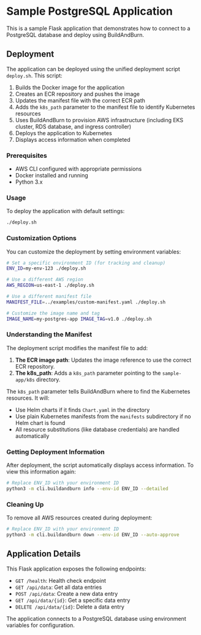 # Sample PostgreSQL Application

This is a sample Flask application that demonstrates how to connect to a PostgreSQL database and deploy using BuildAndBurn.

## Deployment

The application can be deployed using the unified deployment script `deploy.sh`. This script:

1. Builds the Docker image for the application
2. Creates an ECR repository and pushes the image
3. Updates the manifest file with the correct ECR path
4. Adds the `k8s_path` parameter to the manifest file to identify Kubernetes resources
5. Uses BuildAndBurn to provision AWS infrastructure (including EKS cluster, RDS database, and ingress controller)
6. Deploys the application to Kubernetes
7. Displays access information when completed

### Prerequisites

- AWS CLI configured with appropriate permissions
- Docker installed and running
- Python 3.x

### Usage

To deploy the application with default settings:

```bash
./deploy.sh
```

### Customization Options

You can customize the deployment by setting environment variables:

```bash
# Set a specific environment ID (for tracking and cleanup)
ENV_ID=my-env-123 ./deploy.sh

# Use a different AWS region
AWS_REGION=us-east-1 ./deploy.sh

# Use a different manifest file
MANIFEST_FILE=../examples/custom-manifest.yaml ./deploy.sh

# Customize the image name and tag
IMAGE_NAME=my-postgres-app IMAGE_TAG=v1.0 ./deploy.sh
```

### Understanding the Manifest

The deployment script modifies the manifest file to add:

1. **The ECR image path**: Updates the image reference to use the correct ECR repository.
2. **The k8s_path**: Adds a `k8s_path` parameter pointing to the `sample-app/k8s` directory.

The `k8s_path` parameter tells BuildAndBurn where to find the Kubernetes resources. It will:
- Use Helm charts if it finds `Chart.yaml` in the directory
- Use plain Kubernetes manifests from the `manifests` subdirectory if no Helm chart is found
- All resource substitutions (like database credentials) are handled automatically

### Getting Deployment Information

After deployment, the script automatically displays access information. To view this information again:

```bash
# Replace ENV_ID with your environment ID
python3 -m cli.buildandburn info --env-id ENV_ID --detailed
```

### Cleaning Up

To remove all AWS resources created during deployment:

```bash
# Replace ENV_ID with your environment ID
python3 -m cli.buildandburn down --env-id ENV_ID --auto-approve
```

## Application Details

This Flask application exposes the following endpoints:

- `GET /health`: Health check endpoint
- `GET /api/data`: Get all data entries
- `POST /api/data`: Create a new data entry
- `GET /api/data/{id}`: Get a specific data entry
- `DELETE /api/data/{id}`: Delete a data entry

The application connects to a PostgreSQL database using environment variables for configuration. 